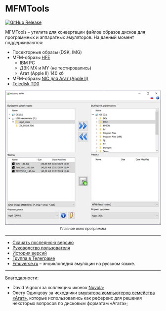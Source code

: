 # MFMTools

[![GitHub Release](https://img.shields.io/github/release/ptr314/mfmtools.svg?style=flat)]() 

MFMTools &ndash; утилита для конвертации файлов образов дисков для программных и аппаратных эмуляторов. На данный момент поддерживаются:
- Посекторные образы (DSK, IMG)
- MFM-образы [HFE](https://www.loc.gov/preservation/digital/formats/fdd/fdd000613.shtml)
    - IBM PC
    - ДВК MX и MY (не тестировались)
    - Агат (Apple II) 140 кб
- MFM-образы [NIC для Агат (Apple II)](https://tulip-house.ddo.jp/digital/SDISK2/english.html) 
- [Teledisk TD0](https://emuverse.ru/wiki/Teledisk)

<p align="center">
<img src="screenshots/main.png" width="600"><br/>
<small>Главное окно программы</small>
</p>

<hr>

* [Скачать последнюю версию](https://github.com/Ptr314/mfmtools/releases)
* [Руководство пользователя](MANUAL.md)
* [История версий](HISTORY.md)
* [Группа в Телеграме](https://t.me/ecat_emu)
* [Emuverse.ru](https://emuverse.ru) &ndash; энциклопедия эмуляции на русском языке.

<hr>

Благодарности:

* David Vignoni за коллекцию иконок [Nuvola](https://commons.wikimedia.org/wiki/Category:Nuvola_icons);
* Олегу Одинцову за исходники [эмулятора компьютеров семейства &laquo;Агат&raquo;](http://agatcomp.ru/agat/PCutils/WinEmul.shtml), которые использовались как референс для решения некоторых вопросов по дисковым форматам &laquo;Агата&raquo;;
